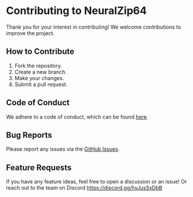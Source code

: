# Contributing to NeuralZip64

Thank you for your interest in contributing! We welcome contributions to improve the project.

## How to Contribute

1. Fork the repository.
2. Create a new branch.
3. Make your changes.
4. Submit a pull request.

## Code of Conduct

We adhere to a code of conduct, which can be found [here](CODE_OF_CONDUCT.md).

## Bug Reports

Please report any issues via the [GitHub Issues](https://github.com/yourusername/NeuralZip64/issues).

## Feature Requests

If you have any feature ideas, feel free to open a discussion or an issue!
Or reach out to the team on Discord https://discord.gg/hyJusSxDbB
